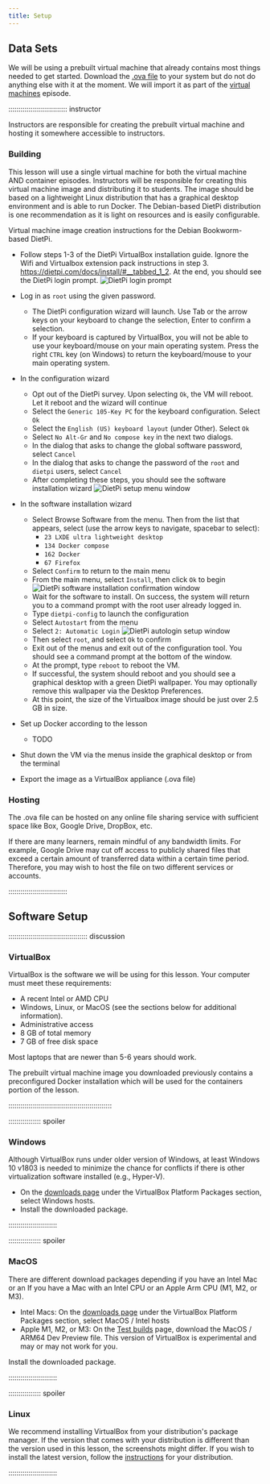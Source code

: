 ```yaml
---
title: Setup
---
```


<!--
FIXME: Setup instructions live in this document. Please specify the tools and
the data sets the Learner needs to have installed.
-->

## Data Sets

<!--
FIXME: place any data you want learners to use in `episodes/data` and then use
       a relative link ( [data zip file](data/lesson-data.zip) ) to provide a
       link to it, replacing the example.com link.
-->
We will be using a prebuilt virtual machine that already contains most things needed to get started.  Download the [.ova file](#) to your system but do not do anything else with it at the moment. We will import it as part of the [virtual machines](virtualmachines.html) episode.

::::::::::::::::::::::::::::: instructor

Instructors are responsible for creating the prebuilt virtual machine and hosting it somewhere accessible to instructors. 

### Building
This lesson will use a single virtual machine for both the virtual machine AND container episodes. Instructors will be responsible for creating this virtual machine image and distributing it to students. The image should be based on a lightweight Linux distribution that has a graphical desktop environment and is able to run Docker. The Debian-based DietPi distribution is one recommendation as it is light on resources and is easily configurable. 

Virtual machine image creation instructions for the Debian Bookworm-based DietPi.

- Follow steps 1-3 of the DietPi VirtualBox installation guide. Ignore the Wifi and Virtualbox extension pack instructions in step 3.  https://dietpi.com/docs/install/#__tabbed_1_2. At the end, you should see the DietPi login prompt. ![DietPi login prompt](instructors/fig/dietpi-login-prompt.png)
- Log in as `root` using the given password. 

  - The DietPi configuration wizard will launch. Use Tab or the arrow keys on your keyboard to change the selection, Enter to confirm a selection.
  - If your keyboard is captured by VirtualBox, you will not be able to use your keyboard/mouse on your main operating system. Press the right `CTRL` key (on Windows) to return the keyboard/mouse to your main operating system.

- In the configuration wizard
  - Opt out of the DietPi survey. Upon selecting `Ok`, the VM will reboot. Let it reboot and the wizard will continue
  - Select the `Generic 105-Key PC` for the keyboard configuration. Select `Ok`
  - Select the `English (US) keyboard layout` (under Other). Select `Ok`
  - Select `No Alt-Gr` and `No compose key` in the next two dialogs.
  - In the dialog that asks to change the global software password, select `Cancel`
  - In the dialog that asks to change the password of the `root` and `dietpi` users, select `Cancel`
  - After completing these steps, you should see the software installation wizard ![DietPi setup menu window](instructors/fig/dietpi-software-menu.png)

- In the software installation wizard
  - Select Browse Software from the menu. Then from the list that appears, select (use the arrow keys to navigate, spacebar to select):
    - `23 LXDE ultra lightweight desktop`
    - `134 Docker compose`
    - `162 Docker`
    - `67 Firefox`
  - Select `Confirm` to return to the main menu
  - From the main menu, select `Install`, then click `Ok` to begin ![DietPi software installation confirmation window](instructors/fig/dietpi-software-install-confirmation.png)
  - Wait for the software to install. On success, the system will return you to a command prompt with the root user already logged in. 
  - Type `dietpi-config` to launch the configuration
  - Select `Autostart` from the menu
  - Select `2: Automatic Login` ![DietPi autologin setup window](instructors/fig/dietpi-autologin-setup.png)
  - Then select `root`, and select `Ok` to confirm
  - Exit out of the menus and exit out of the configuration tool. You should see a command prompt at the bottom of the window. 
  - At the prompt, type `reboot` to reboot the VM.
  - If successful, the system should reboot and you should see a graphical desktop with a green DietPi wallpaper. You may optionally remove this wallpaper via the Desktop Preferences.
  - At this point, the size of the Virtualbox image should be just over 2.5 GB in size.

- Set up Docker according to the lesson

  - TODO

- Shut down the VM via the menus inside the graphical desktop or from the terminal
- Export the image as a VirtualBox appliance (.ova file)



### Hosting
The .ova file can be hosted on any online file sharing service with sufficient space like Box, Google Drive, DropBox, etc. 

If there are many learners, remain mindful of any bandwidth limits. For example, Google Drive may cut off access to publicly shared files that exceed a certain amount of transferred data within a certain time period. Therefore, you may wish to host the file on two different services or accounts.

:::::::::::::::::::::::::::::


## Software Setup

::::::::::::::::::::::::::::::::::::::: discussion

### VirtualBox

<!--
Setup for different systems can be presented in dropdown menus via a `spoiler`
tag. They will join to this discussion block, so you can give a general overview
of the software used in this lesson here and fill out the individual operating
systems (and potentially add more, e.g. online setup) in the solutions blocks.
-->

VirtualBox is the software we will be using for this lesson. Your computer must meet these requirements:

- A recent Intel or AMD CPU 
- Windows, Linux, or MacOS (see the sections below for additional information).
- Administrative access
- 8 GB of total memory
- 7 GB of free disk space

Most laptops that are newer than 5-6 years should work.

The prebuilt virtual machine image you downloaded previously contains a preconfigured Docker installation which will be used for the containers portion of the lesson.

:::::::::::::::::::::::::::::::::::::::::::::::::::

:::::::::::::::: spoiler

### Windows

Although VirtualBox runs under older version of Windows, at least Windows 10 v1803 is needed to minimize the chance for conflicts if there is other virtualization software installed (e.g., Hyper-V). 

- On the [downloads page](https://www.virtualbox.org/wiki/Downloads) under the VirtualBox Platform Packages section, select Windows hosts.
- Install the downloaded package.

::::::::::::::::::::::::

:::::::::::::::: spoiler

### MacOS

There are different download packages depending if you have an Intel Mac or an 
If you have a Mac with an Intel CPU or an Apple Arm CPU (M1, M2, or M3).

- Intel Macs: On the [downloads page](https://www.virtualbox.org/wiki/Downloads) under the VirtualBox Platform Packages section, select MacOS / Intel hosts
- Apple M1, M2, or M3: On the [Test builds](https://www.virtualbox.org/wiki/Testbuilds) page, download the MacOS / ARM64 Dev Preview file. This version of VirtualBox is experimental and may or may not work for you.

Install the downloaded package.

::::::::::::::::::::::::


:::::::::::::::: spoiler

### Linux

We recommend installing VirtualBox from your distribution's package manager. If the version that comes with your distribution is different than the version used in this lesson, the screenshots might differ. If you wish to install the latest version, follow the [instructions](https://www.virtualbox.org/wiki/Linux_Downloads) for your distribution.

::::::::::::::::::::::::

